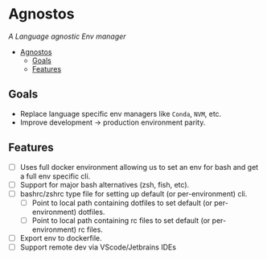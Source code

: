 # Agnostos

_A Language agnostic Env manager_

<!--toc:start-->
- [Agnostos](#agnostos)
  - [Goals](#goals)
  - [Features](#features)
<!--toc:end-->

## Goals

- Replace language specific env managers like `Conda`, `NVM`, etc.
- Improve development -> production environment parity.

## Features

- [ ] Uses full docker environment allowing us to set an env for bash and get a full env specific cli.
- [ ] Support for major bash alternatives (zsh, fish, etc).
- [ ] bashrc/zshrc type file for setting up default (or per-environment) cli.
  - [ ] Point to local path containing dotfiles to set default (or per-environment) dotfiles.
  - [ ] Point to local path containing rc files to set default (or per-environment) rc files.
- [ ] Export env to dockerfile.
- [ ] Support remote dev via VScode/Jetbrains IDEs
